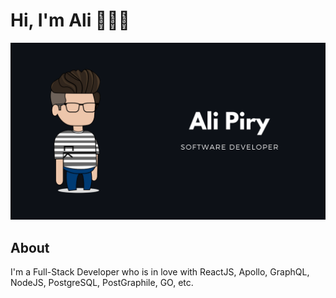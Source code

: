 # Hi, I'm Ali 👋👨‍💻

<img src="https://raw.githubusercontent.com/alipiry/alipiry/master/ap-dark.png" alt="Ali Piry, Software Developer">

## About

I'm a Full-Stack Developer who is in love with ReactJS, Apollo, GraphQL, NodeJS, PostgreSQL, PostGraphile, GO, etc.
